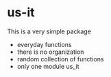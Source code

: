 # us-it 

This is a very simple package
- everyday functions 
- there is no organization 
- random collection of functions
- only one module us_it